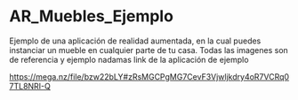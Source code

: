 <h1>AR_Muebles_Ejemplo</h1>
Ejemplo de una aplicación de realidad aumentada, en la cual puedes instanciar un mueble en cualquier parte de tu casa.
Todas las imagenes son de referencia y ejemplo nadamas
link de la aplicación de ejemplo

https://mega.nz/file/bzw22bLY#zRsMGCPgMG7CevF3Vjwljkdry4oR7VCRq07TL8NRI-Q

<img src="">
